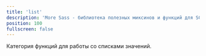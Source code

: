 ```yaml
---
title: 'list'
description: 'More Sass - библиотека полезных миксинов и функций для SCSS.'
position: 100
fullscreen: false
---
```


Категория функций для работы со списками значений.
